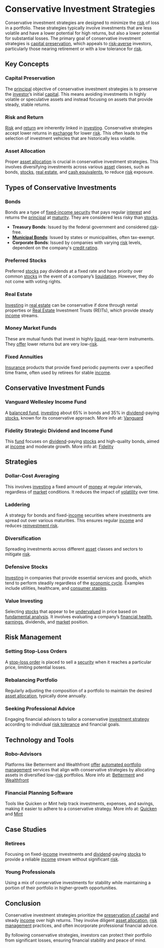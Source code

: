 # Conservative Investment Strategies

Conservative investment strategies are designed to minimize the [risk](../r/risk.md) of loss in a portfolio. These strategies typically involve investments that are less volatile and have a lower potential for high returns, but also a lower potential for substantial losses. The primary goal of conservative investment strategies is [capital preservation](../c/capital_preservation.md), which appeals to [risk-averse](../r/risk-averse.md) investors, particularly those nearing retirement or with a low tolerance for [risk](../r/risk.md).

## Key Concepts

### Capital Preservation
The [principal](../p/principal.md) objective of conservative investment strategies is to preserve the [investor](../i/investor.md)’s initial [capital](../c/capital.md). This means avoiding investments in highly volatile or speculative assets and instead focusing on assets that provide steady, stable returns.

### Risk and Return
[Risk](../r/risk.md) and [return](../r/return.md) are inherently linked in [investing](../i/investing.md). Conservative strategies accept lower returns in [exchange](../e/exchange.md) for lower [risk](../r/risk.md). This often leads to the selection of investment vehicles that are historically less volatile.

### Asset Allocation
Proper [asset allocation](../a/asset_allocation.md) is crucial in conservative investment strategies. This involves diversifying investments across various [asset](../a/asset.md) classes, such as bonds, [stocks](../s/stock.md), [real estate](../r/real_estate.md), and [cash equivalents](../c/cash_equivalents.md), to reduce [risk](../r/risk.md) exposure.

## Types of Conservative Investments

### Bonds
Bonds are a type of [fixed-income security](../f/fixed-income_security.md) that pays regular [interest](../i/interest.md) and returns the [principal](../p/principal.md) at [maturity](../m/maturity.md). They are considered less risky than [stocks](../s/stock.md).

- **Treasury Bonds**: Issued by the federal government and considered [risk](../r/risk.md)-free.
- **[Municipal Bonds](../m/municipal_bonds.md)**: Issued by states or municipalities, often tax-exempt.
- **Corporate Bonds**: Issued by companies with varying [risk](../r/risk.md) levels, dependent on the company's [credit rating](../c/credit_rating.md).

### Preferred Stocks
Preferred [stocks](../s/stock.md) pay dividends at a fixed rate and have priority over common [stocks](../s/stock.md) in the event of a company’s [liquidation](../l/liquidation.md). However, they do not come with voting rights.

### Real Estate
[Investing](../i/investing.md) in [real estate](../r/real_estate.md) can be conservative if done through rental properties or [Real Estate](../r/real_estate.md) Investment Trusts (REITs), which provide steady [income](../i/income.md) streams.

### Money Market Funds
These are mutual funds that invest in highly [liquid](../l/liquid.md), near-term instruments. They [offer](../o/offer.md) lower returns but are very low-[risk](../r/risk.md).

### Fixed Annuities
[Insurance](../i/insurance.md) products that provide fixed periodic payments over a specified time frame, often used by retirees for stable [income](../i/income.md).

## Conservative Investment Funds

### Vanguard Wellesley Income Fund
A [balanced fund](../b/balanced_fund.md), [investing](../i/investing.md) about 65% in bonds and 35% in [dividend](../d/dividend.md)-paying [stocks](../s/stock.md), known for its conservative approach. More info at: [Vanguard](https://investor.vanguard.com/mutual-funds/profile/VWINX)

### Fidelity Strategic Dividend and Income Fund
This [fund](../f/fund.md) focuses on [dividend](../d/dividend.md)-paying [stocks](../s/stock.md) and high-quality bonds, aimed at [income](../i/income.md) and moderate growth. More info at: [Fidelity](https://www.fidelity.com/fund-screener/mutual-funds/316389663)

## Strategies

### Dollar-Cost Averaging
This involves [investing](../i/investing.md) a fixed amount of [money](../m/money.md) at regular intervals, regardless of [market](../m/market.md) conditions. It reduces the impact of [volatility](../v/volatility.md) over time.

### Laddering
A strategy for bonds and fixed-[income](../i/income.md) securities where investments are spread out over various maturities. This ensures regular [income](../i/income.md) and reduces [reinvestment risk](../r/reinvestment_risk.md).

### Diversification
Spreading investments across different [asset](../a/asset.md) classes and sectors to mitigate [risk](../r/risk.md).

### Defensive Stocks
[Investing](../i/investing.md) in companies that provide essential services and goods, which tend to perform steadily regardless of the [economic cycle](../e/economic_cycle.md). Examples include utilities, healthcare, and [consumer staples](../c/consumer_staples.md).

### Value Investing
Selecting [stocks](../s/stock.md) that appear to be [undervalued](../u/undervalued.md) in price based on [fundamental analysis](../f/fundamental_analysis.md). It involves evaluating a company’s [financial health](../f/financial_health.md), [earnings](../e/earnings.md), dividends, and [market](../m/market.md) position.

## Risk Management

### Setting Stop-Loss Orders
A [stop-loss order](../s/stop-loss_order.md) is placed to sell a [security](../s/security.md) when it reaches a particular price, limiting potential losses.

### Rebalancing Portfolio
Regularly adjusting the composition of a portfolio to maintain the desired [asset allocation](../a/asset_allocation.md), typically done annually.

### Seeking Professional Advice
Engaging financial advisors to tailor a conservative [investment strategy](../i/investment_strategy.md) according to individual [risk tolerance](../r/risk_tolerance.md) and financial goals.

## Technology and Tools

### Robo-Advisors
Platforms like Betterment and Wealthfront [offer](../o/offer.md) [automated portfolio management](../a/automated_portfolio_management.md) services that align with conservative strategies by allocating assets in diversified low-[risk](../r/risk.md) portfolios. More info at: [Betterment](https://www.betterment.com) and [Wealthfront](https://www.wealthfront.com)

### Financial Planning Software
Tools like Quicken or Mint help track investments, expenses, and savings, making it easier to adhere to a conservative strategy. More info at: [Quicken](https://www.quicken.com) and [Mint](https://www.mint.com)

## Case Studies

### Retirees
Focusing on fixed-[income](../i/income.md) investments and [dividend](../d/dividend.md)-paying [stocks](../s/stock.md) to provide a reliable [income](../i/income.md) stream without significant [risk](../r/risk.md).

### Young Professionals
Using a mix of conservative investments for stability while maintaining a portion of their portfolio in higher-growth opportunities.

## Conclusion
Conservative investment strategies prioritize the [preservation of capital](../p/preservation_of_capital.md) and steady [income](../i/income.md) over high returns. They involve diligent [asset allocation](../a/asset_allocation.md), [risk management](../r/risk_management.md) practices, and often incorporate professional financial advice.

By following conservative strategies, investors can protect their portfolio from significant losses, ensuring financial stability and peace of mind.